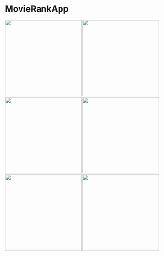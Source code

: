 # MovieRankApp

<img src="https://user-images.githubusercontent.com/34837583/137613612-004e58f8-31b3-4fd6-ae02-f5dcbaa83039.png" width="250"> <img src="https://user-images.githubusercontent.com/34837583/137617500-56486b8c-256d-4847-b699-8b955b103929.png" width="250"> <img src="https://user-images.githubusercontent.com/34837583/137617473-383d27b8-c386-4256-bd6a-6608de4d56e7.png" width="250">
<img src="https://user-images.githubusercontent.com/34837583/137617584-9694b0ae-ef0e-4679-92a5-9e36b992afaf.png" width="250"> <img src="https://user-images.githubusercontent.com/34837583/137617778-629b755a-d486-4afb-8509-af283168b8e4.png" width="250"> <img src="https://user-images.githubusercontent.com/34837583/137617743-4a33212c-7bff-4b49-b653-5b138bff4380.png" width="250">
